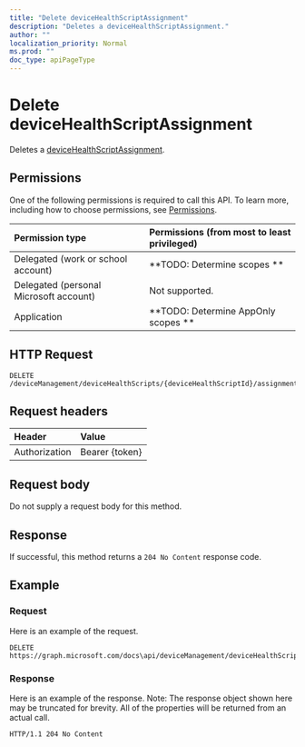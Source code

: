```yaml
---
title: "Delete deviceHealthScriptAssignment"
description: "Deletes a deviceHealthScriptAssignment."
author: ""
localization_priority: Normal
ms.prod: ""
doc_type: apiPageType
---
```


# Delete deviceHealthScriptAssignment

Deletes a [deviceHealthScriptAssignment](../resources/devicehealthscriptassignment.md).

## Permissions
One of the following permissions is required to call this API. To learn more, including how to choose permissions, see [Permissions](/concepts/permissions-reference.md).

|Permission type|Permissions (from most to least privileged)|
|:---|:---|
|Delegated (work or school account)|**TODO: Determine scopes **|
|Delegated (personal Microsoft account)|Not supported.|
|Application|**TODO: Determine AppOnly scopes **|

## HTTP Request
<!-- {
  "blockType": "ignored"
}
-->
``` http
DELETE /deviceManagement/deviceHealthScripts/{deviceHealthScriptId}/assignments/{deviceHealthScriptAssignmentId}
```

## Request headers
|Header|Value|
|:---|:---|
|Authorization|Bearer {token}|

## Request body
Do not supply a request body for this method.

## Response
If successful, this method returns a `204 No Content` response code.

## Example

### Request
Here is an example of the request.
<!-- {
  "blockType": "request",
  "name": "delete_devicehealthscriptassignment"
}
-->
``` http
DELETE https://graph.microsoft.com/docs\api/deviceManagement/deviceHealthScripts/{deviceHealthScriptId}/assignments/{deviceHealthScriptAssignmentId}
```

### Response
Here is an example of the response. Note: The response object shown here may be truncated for brevity. All of the properties will be returned from an actual call.
<!-- {
  "blockType": "response",
  "truncated": true
}
-->
``` http
HTTP/1.1 204 No Content
```

